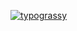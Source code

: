 [![typograssy](https://typograssy.deno.dev/api?text=Renren%20Batabata%20Hello%20World%20%20&frame=cccccc&comment=%F0%9F%92%95%20by%20kawarimidoll/typograssy%F0%9F%92%95)](https://github.com/kawarimidoll/typograssy)
